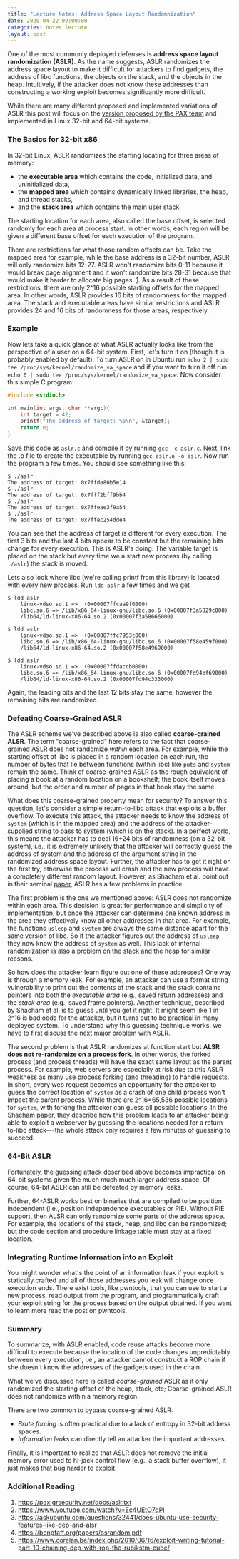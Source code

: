 ```yaml
---
title: "Lecture Notes: Address Space Layout Randomnization"
date: 2020-04-22 09:00:00
categories: notes lecture
layout: post
---
```



One of the most commonly deployed defenses is **address space layout
randomization (ASLR)**. As the name suggests, ASLR randomizes the address space
layout to make it difficult for attackers to find gadgets, the address of libc
functions, the objects on the stack, and the objects in the heap. Intuitively,
if the attacker does not know these addresses than constructing a working
exploit becomes significantly more difficult.

While there are many different proposed and implemented variations of ASLR this
post will focus on the [version proposed by the PAX
team](https://pax.grsecurity.net/docs/aslr.txt) and implemented in Linux 32-bit
and 64-bit systems.


### The Basics for 32-bit x86 

In 32-bit Linux, ASLR randomizes the starting locating for three areas of memory: 
 - the **executable area** which contains the code, initialized data, and
   uninitialized data,
 - the **mapped area** which contains dynamically linked libraries, the heap,
   and thread stacks, 
 - and the **stack area** which contains the main user stack. 

The starting location for each area, also called the base offset, is selected
randomly for each area at process start. In other words, each region will be
given a different base offset for each execution of the program. 

There are restrictions for what those random offsets can be.  Take the mapped
area for example, while the base address is a 32-bit number, ASLR will only
randomize bits 12-27. ASLR won't randomize bits 0-11 because it would break
page alignment and it won't randomize bits 28-31 because that would make it
harder to allocate big pages.  [1][aslr-problems]. As a result of these
restrictions, there are only 2^16 possible starting offsets for the mapped
area. In other words, ASLR provides 16 bits of randomness for the mapped area.
The stack and executable areas have similar restrictions and ASLR provides 24
and 16 bits of randomness for those areas, respectively.


### Example

Now lets take a quick glance at what  ASLR actually looks like from the
perspective of a user on a 64-bit system. First, let's turn it on (though it is
probably enabled by default). To turn ASLR on in Ubuntu run `echo 2 | sudo tee
/proc/sys/kernel/randomize_va_space` and if you want to turn it off run `echo 0
| sudo tee /proc/sys/kernel/randomize_va_space`. Now consider this simple C
program:


```c
#include <stdio.h>

int main(int argv, char **argc){
    int target = 42;
    printf("The address of target: %p\n", &target);
    return 0;
}
```

Save this code as `aslr.c` and compile it by running `gcc -c aslr.c`. Next,
link the .o file to create the executable by running `gcc aslr.o -o aslr`. Now
run the program a few times. You should see something like this:

```
$ ./aslr
The address of target: 0x7ffde80b5e14
$ ./aslr
The address of target: 0x7fff2bff9bb4
$ ./aslr
The address of target: 0x7ffeae3f9a54
$ ./aslr
The address of target: 0x7ffec254dde4
```

You can see that the address of target is different for every execution.  The
first 3 bits and the last 4 bits appear to be constant but the remaining bits
change for every execution. This is ASLR's doing. The variable target is placed
on the stack but every time we a start new process (by calling `./aslr`) the
stack is moved. 

Lets also look where libc (we're calling printf from this library) is located
with every new process. Run `ldd aslr` a few times and we get

```
$ ldd aslr
    linux-vdso.so.1 =>  (0x00007ffcaa9f6000)
    libc.so.6 => /lib/x86_64-linux-gnu/libc.so.6 (0x00007f3a5829c000)
    /lib64/ld-linux-x86-64.so.2 (0x00007f3a58666000)

$ ldd aslr
    linux-vdso.so.1 =>  (0x00007ffc7953c000)
    libc.so.6 => /lib/x86_64-linux-gnu/libc.so.6 (0x00007f58e459f000)
    /lib64/ld-linux-x86-64.so.2 (0x00007f58e4969000)

$ ldd aslr
    linux-vdso.so.1 =>  (0x00007ffdaccb0000)
    libc.so.6 => /lib/x86_64-linux-gnu/libc.so.6 (0x00007fd94bf69000)
    /lib64/ld-linux-x86-64.so.2 (0x00007fd94c333000)
```

Again, the leading bits and the last 12 bits stay the same, however the
remaining bits are randomized.

### Defeating Coarse-Grained ASLR

The ASLR scheme we've described above is also called **coarse-grained ALSR**.
The term "coarse-grained" here refers to the fact that coarse-grained ASLR does
not randomize *within* each area. For example, while the starting offset of
libc is placed in a random location on each run, the number of bytes that lie
between functions (within libc) like `puts` and `system` remain the same.
Think of coarse-grained ASLR as the rough equivalent of placing a book at a
random location on a bookshelf; the book itself moves around, but the order and
number of pages in that book stay the same. 

What does this coarse-grained property mean for security? To answer this
question, let's consider a simple return-to-libc attack that exploits a buffer
overflow. To execute this attack, the attacker needs to know the address of
`system` (which is in the mapped area) and the address of the attacker-supplied
string to pass to system (which is on the stack).  In a perfect world, this
means the attacker has to deal 16+24 bits of randomness (on a 32-bit system),
i.e., it is extremely unlikely that the attacker will correctly guess the
address of system  and the address of the argument string in the randomized
address space layout. Further, the attacker has to get it right on the first
try, otherwise the process will crash and the new process will have a
completely different random layout. However, as Shacham et al. point out in
their seminal [paper][aslr-problems], ASLR has a few problems in practice.

The first problem is the one we mentioned above: ASLR does not randomize within
each area. This decision is great for performance and simplicity of
implementation, but once the attacker can determine one known address in the
area they effectively know all other addresses in that area. For example, the
functions `usleep` and `system` are always the same distance apart for the same
version of libc. So if the attacker figures out the address of `usleep` they
now know the address of `system` as well. This lack of internal randomization
is also a problem on the stack and the heap for similar reasons.  

So how does the attacker learn figure out one of these addresses? One way is
through a memory leak. For example, an attacker can use a format string
vulnerability to print out the contents of the stack and the stack contains
pointers into both the *executable area* (e.g., saved return addresses) and the
*stack area* (e.g., saved frame pointers). Another technique, described by
Shacham et al, is to guess until you get it right. It might seem like 1 in 2^16
is bad odds for the attacker, but it turns out to be practical in many deployed
system. To understand why this guessing technique works, we have to first
discuss the next major problem with ASLR.   

The second problem is that ASLR randomizes at function start but **ALSR does
not re-randomize on a process fork**. In other words, the forked process (and
process threads) will have the exact same layout as the parent process. For
example, web servers are especially at risk due to this ASLR weakness as many
use process forking (and threading) to handle requests. In short, every web
request becomes an opportunity for the attacker to guess the correct location
of `system` as a crash of one child process won't impact the parent process.
While there are 2^16=65,536 possible locations for `system`, with forking the
attacker can guess all possible locations.  In the Shacham paper, they describe
how this problem leads to an attacker being able to exploit a webserver by
guessing the locations needed for a return-to-libc attack---the whole attack
only requires  a few minutes of guessing to succeed.  

[aslr-problems]:/papers/aslr.pdf


### 64-Bit ASLR

Fortunately, the guessing attack described above becomes impractical on 64-bit
systems given the much much much larger address space. Of course, 64-bit ASLR
can still be defeated by memory leaks. 

Further, 64-ASLR works best on  binaries that are compiled to be position
independent (i.e., position independence executables or PIE). Without PIE
support, then ALSR can only randomize some parts of the address space. For
example, the locations of the stack, heap, and libc can be randomized; but the
code section and procedure linkage table must stay at a fixed location. 


### Integrating Runtime Information into an Exploit 

You might wonder what's the point of an information leak if your exploit is
statically crafted and all of those addresses you leak will change once
execution ends. There exist tools, like pwntools, that you can use to start a
new process, read output from the program, and programmatically craft your
exploit string for the process based on the output obtained. If you want to
learn more read the post on pwntools.

### Summary

To summarize, with ASLR enabled, code reuse attacks become more difficult to
execute because the location of the code changes unpredictably between every
execution, i.e., an attacker cannot construct a ROP chain if she doesn't know
the addresses of the gadgets used in the chain.  

What we've discussed here is called *coarse-grained* ASLR as it only randomized
the starting offset of the heap, stack, etc; Coarse-grained ASLR does not
randomize within a memory region.  

There are two common to bypass coarse-grained ASLR:
 - *Brute forcing* is often practical due to a lack of entropy in 32-bit address spaces.
 - *Information leaks* can directly tell an attacker the important addresses.  

Finally, it is important to realize that ASLR does not remove the initial
memory error used to hi-jack control flow (e.g., a stack buffer overflow), it
just makes that bug harder to exploit.


### Additional Reading 

1. https://pax.grsecurity.net/docs/aslr.txt
2. https://www.youtube.com/watch?v=Ec4UEtO7dPI
3. https://askubuntu.com/questions/32441/does-ubuntu-use-security-features-like-dep-and-alsr
4. https://benpfaff.org/papers/asrandom.pdf
5. https://www.corelan.be/index.php/2010/06/16/exploit-writing-tutorial-part-10-chaining-dep-with-rop-the-rubikstm-cube/
